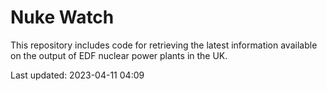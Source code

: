 # Nuke Watch

This repository includes code for retrieving the latest information available on the output of EDF nuclear power plants in the UK.

Last updated: 2023-04-11 04:09